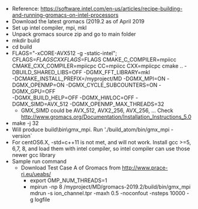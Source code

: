 - Reference: https://software.intel.com/en-us/articles/recipe-building-and-running-gromacs-on-intel-processors
- Download the latest gromacs (2019.2 as of April 2019
- Set up intel compiler, mpi, mkl
- Unpack gromacs source zip and go to main folder
- mkdir build
- cd build
- FLAGS="-xCORE-AVX512 -g -static-intel"; CFLAGS=$FLAGS CXXFLAGS=$FLAGS CMAKE_C_COMPILER=mpiicc \
  CMAKE_CXX_COMPILER=mpiicpc CC=mpiicc CXX=mpiicpc cmake .. -DBUILD_SHARED_LIBS=OFF -DGMX_FFT_LIBRARY=mkl \
  -DCMAKE_INSTALL_PREFIX=/myproject/MD -DGMX_MPI=ON -DGMX_OPENMP=ON -DGMX_CYCLE_SUBCOUNTERS=ON -DGMX_GPU=OFF \
  -DGMX_BUILD_HELP=OFF -DGMX_HWLOC=OFF -DGMX_SIMD=AVX_512 -DGMX_OPENMP_MAX_THREADS=32
  - GMX_SIMD could be AVX_512, AVX2_256, AVX_256, ... Check http://www.gromacs.org/Documentation/Installation_Instructions_5.0
- make -j 32
- Will produce build\bin\gmx_mpi. Run './build_atom/bin/gmx_mpi -version`
- For centOS6.X, -std=c++11 is not met, and will not work. Install gcc >=5, 6,7, 8, and load them with intel compiler, so intel compiler can use those newer gcc library
- Sample run command
  - Download Test Case A of Gromacs from http://www.prace-ri.eu/ueabs/
	- export OMP_NUM_THREADS=1
	- mpirun -np 8 /myproject/MD/gromacs-2019.2/build/bin/gmx_mpi mdrun -s ion_channel.tpr -maxh 0.5  -noconfout -nsteps 10000 -g logfile

